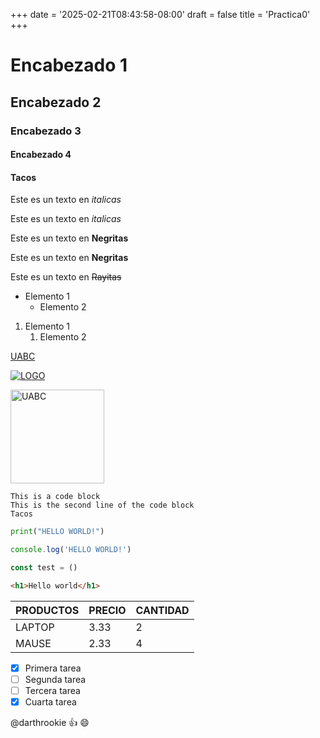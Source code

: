 +++
date = '2025-02-21T08:43:58-08:00'
draft = false
title = 'Practica0'
+++

<!-- esto es un comentario-->
# Encabezado 1
## Encabezado 2
### Encabezado 3
#### Encabezado 4
#### Tacos

<!-- Italicas-->
Este es un texto en *italicas*

Este es un texto en _italicas_

<!-- Negritas-->
Este es un texto en **Negritas**

Este es un texto en __Negritas__


<!-- Rayitas -->
Este es un texto en ~~Rayitas~~

<!-- UL-->
* Elemento 1
    * Elemento 2

<!-- OL -->
1. Elemento 1
    1. Elemento 2

<!-- Enlaces -->
[UABC](www.uabc.com)

<!-- Imagenes -->
[![LOGO](C:\Users\cruz1\portafolio\docs\content\posts\practica0\imagenes\ISOTIPO-UABC-COLORORIGINAL.png "ESCLAVITUD")](www.uabc.com)


<img src="C:\Users\cruz1\portafolio\docs\content\posts\practica0\imagenes\ISOTIPO-UABC-COLORORIGINAL.png" alt="UABC" width="150" height="auto">


<!-- Bloques de código -->
```
This is a code block
This is the second line of the code block
Tacos
```

```Python
print("HELLO WORLD!")
```

```javascript
console.log('HELLO WORLD!')

const test = ()
```

```html
<h1>Hello world</h1>
```


<!-- Tablas -->

| PRODUCTOS | PRECIO | CANTIDAD |
| --- | --- | --- |
| LAPTOP | 3.33 | 2 |
| MAUSE| 2.33 | 4 |

<!-- Tareas-->
* [x] Primera tarea
* [ ] Segunda tarea
* [ ] Tercera tarea
* [x] Cuarta tarea

<!-- Menciones-->
@darthrookie :+1: :smile:

